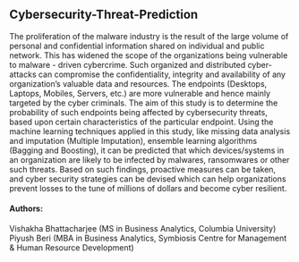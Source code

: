 ## Cybersecurity-Threat-Prediction

The proliferation of the malware industry is the result of the large volume of personal and confidential information shared on individual and public network. This has widened the scope of the organizations being vulnerable to malware - driven cybercrime. Such organized and distributed cyber-attacks can compromise the confidentiality, integrity and availability of any organization’s valuable data and resources. The endpoints (Desktops, Laptops, Mobiles, Servers, etc.) are more vulnerable and hence mainly targeted by the cyber criminals. The aim of this study is to determine the probability of such endpoints being affected by cybersecurity threats, based upon certain characteristics of the particular endpoint. Using the machine learning techniques applied in this study, like missing data analysis and imputation (Multiple Imputation), ensemble learning algorithms (Bagging and Boosting), it can be predicted that which devices/systems in an organization are likely to be infected by malwares, ransomwares or other such threats. Based on such findings, proactive measures can be taken, and cyber security strategies can be devised which can help organizations prevent losses to the tune of millions of dollars and become cyber resilient.


#### Authors:     </br>
Vishakha Bhattacharjee (MS in Business Analytics, Columbia University)  </br>
Piyush Beri (MBA in Business Analytics, Symbiosis Centre for Management & Human Resource Development)

